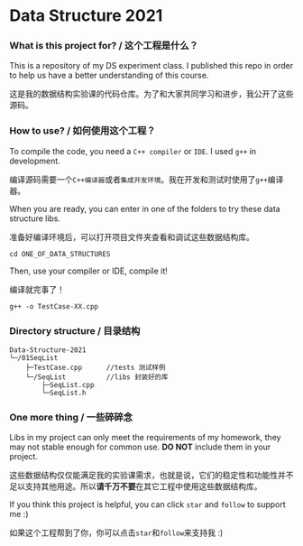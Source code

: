 # Data Structure 2021



### What is this project for? / 这个工程是什么？

This is a repository of my DS experiment class. I published this repo in order to help us have a better understanding of this course.

这是我的数据结构实验课的代码仓库。为了和大家共同学习和进步，我公开了这些源码。



### How to use? / 如何使用这个工程？

To compile the code, you need a `C++ compiler` or `IDE`. I used `g++` in development.

编译源码需要一个`C++编译器`或者`集成开发环境`。我在开发和测试时使用了`g++`编译器。



When you are ready, you can enter in one of the folders to try these data structure libs.

准备好编译环境后，可以打开项目文件夹查看和调试这些数据结构库。

```shell
cd ONE_OF_DATA_STRUCTURES
```



Then, use your compiler or IDE, compile it!

编译就完事了！

```shell
g++ -o TestCase-XX.cpp
```



### Directory structure / 目录结构

```
Data-Structure-2021
└─/01SeqList
	├─TestCase.cpp		//tests 测试样例
    └─/SeqList			//libs 封装好的库
    	├─SeqList.cpp
    	└─SeqList.h
```



### One more thing / 一些碎碎念

Libs in my project can only meet the requirements of my homework, they may not stable enough for common use. **DO NOT** include them in your project.

这些数据结构仅仅能满足我的实验课需求，也就是说，它们的稳定性和功能性并不足以支持其他用途。所以**请千万不要**在其它工程中使用这些数据结构库。



If you think this project is helpful, you can click `star` and `follow` to support me :)

如果这个工程帮到了你，你可以点击`star`和`follow`来支持我 :)